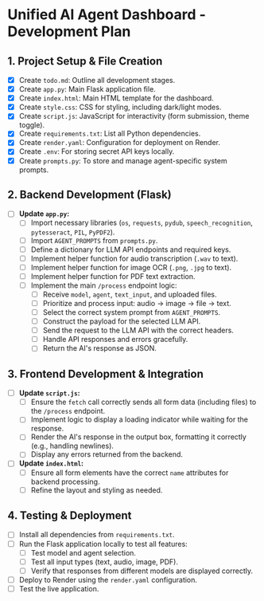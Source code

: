 # Unified AI Agent Dashboard - Development Plan

## 1. Project Setup &amp; File Creation
- [x] Create `todo.md`: Outline all development stages.
- [x] Create `app.py`: Main Flask application file.
- [x] Create `index.html`: Main HTML template for the dashboard.
- [x] Create `style.css`: CSS for styling, including dark/light modes.
- [x] Create `script.js`: JavaScript for interactivity (form submission, theme toggle).
- [x] Create `requirements.txt`: List all Python dependencies.
- [x] Create `render.yaml`: Configuration for deployment on Render.
- [x] Create `.env`: For storing secret API keys locally.
- [x] Create `prompts.py`: To store and manage agent-specific system prompts.

## 2. Backend Development (Flask)
- [ ] **Update `app.py`:**
    - [ ] Import necessary libraries (`os`, `requests`, `pydub`, `speech_recognition`, `pytesseract`, `PIL`, `PyPDF2`).
    - [ ] Import `AGENT_PROMPTS` from `prompts.py`.
    - [ ] Define a dictionary for LLM API endpoints and required keys.
    - [ ] Implement helper function for audio transcription (`.wav` to text).
    - [ ] Implement helper function for image OCR (`.png`, `.jpg` to text).
    - [ ] Implement helper function for PDF text extraction.
    - [ ] Implement the main `/process` endpoint logic:
        - [ ] Receive `model`, `agent`, `text_input`, and uploaded files.
        - [ ] Prioritize and process input: audio -> image -> file -> text.
        - [ ] Select the correct system prompt from `AGENT_PROMPTS`.
        - [ ] Construct the payload for the selected LLM API.
        - [ ] Send the request to the LLM API with the correct headers.
        - [ ] Handle API responses and errors gracefully.
        - [ ] Return the AI's response as JSON.

## 3. Frontend Development &amp; Integration
- [ ] **Update `script.js`:**
    - [ ] Ensure the `fetch` call correctly sends all form data (including files) to the `/process` endpoint.
    - [ ] Implement logic to display a loading indicator while waiting for the response.
    - [ ] Render the AI's response in the output box, formatting it correctly (e.g., handling newlines).
    - [ ] Display any errors returned from the backend.
- [ ] **Update `index.html`:**
    - [ ] Ensure all form elements have the correct `name` attributes for backend processing.
    - [ ] Refine the layout and styling as needed.

## 4. Testing &amp; Deployment
- [ ] Install all dependencies from `requirements.txt`.
- [ ] Run the Flask application locally to test all features:
    - [ ] Test model and agent selection.
    - [ ] Test all input types (text, audio, image, PDF).
    - [ ] Verify that responses from different models are displayed correctly.
- [ ] Deploy to Render using the `render.yaml` configuration.
- [ ] Test the live application.